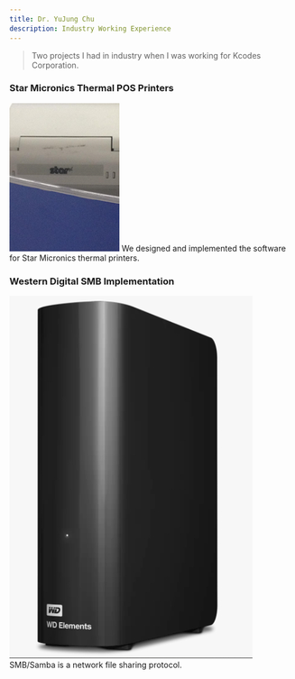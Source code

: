 ```yaml
---
title: Dr. YuJung Chu
description: Industry Working Experience
---
```

> Two projects I had in industry when I was working for Kcodes Corporation.

### Star Micronics Thermal POS Printers

![Star Thermal Printer](./star.png)
We designed and implemented the software for Star Micronics thermal printers.

### Western Digital SMB Implementation

![WD Nas System](./WD.jpg)
SMB/Samba is a network file sharing protocol.
